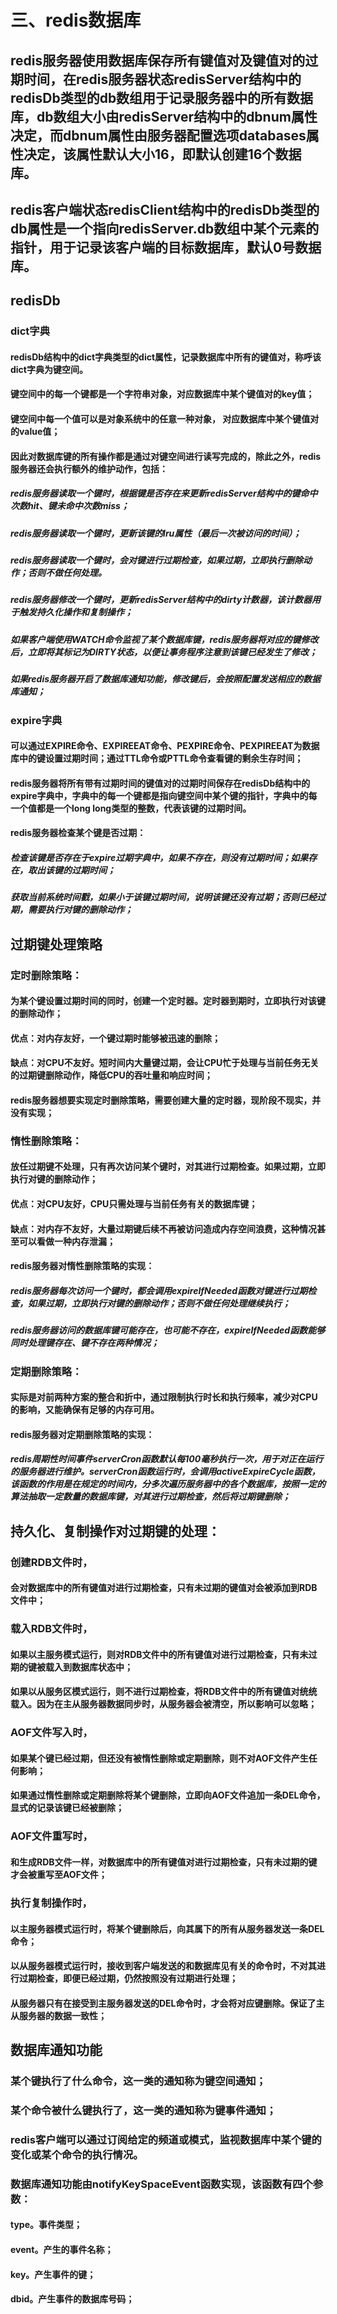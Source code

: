 # 三、redis数据库


## redis服务器使用数据库保存所有键值对及键值对的过期时间，在redis服务器状态redisServer结构中的redisDb类型的db数组用于记录服务器中的所有数据库，db数组大小由redisServer结构中的dbnum属性决定，而dbnum属性由服务器配置选项databases属性决定，该属性默认大小16，即默认创建16个数据库。


## redis客户端状态redisClient结构中的redisDb类型的db属性是一个指向redisServer.db数组中某个元素的指针，用于记录该客户端的目标数据库，默认0号数据库。


## redisDb


### dict字典


#### redisDb结构中的dict字典类型的dict属性，记录数据库中所有的键值对，称呼该dict字典为键空间。


#### 键空间中的每一个键都是一个字符串对象，对应数据库中某个键值对的key值；


#### 键空间中每一个值可以是对象系统中的任意一种对象， 对应数据库中某个键值对的value值；


#### 因此对数据库键的所有操作都是通过对键空间进行读写完成的，除此之外，redis服务器还会执行额外的维护动作，包括：


##### redis服务器读取一个键时，根据键是否存在来更新redisServer结构中的键命中次数hit、键未命中次数miss；


##### redis服务器读取一个键时，更新该键的lru属性（最后一次被访问的时间）；


##### redis服务器读取一个键时，会对键进行过期检查，如果过期，立即执行删除动作；否则不做任何处理。


##### redis服务器修改一个键时，更新redisServer结构中的dirty计数器，该计数器用于触发持久化操作和复制操作；


##### 如果客户端使用WATCH命令监视了某个数据库键，redis服务器将对应的键修改后，立即将其标记为DIRTY状态，以便让事务程序注意到该键已经发生了修改；


##### 如果redis服务器开启了数据库通知功能，修改键后，会按照配置发送相应的数据库通知；


### expire字典


#### 可以通过EXPIRE命令、EXPIREEAT命令、PEXPIRE命令、PEXPIREEAT为数据库中的键设置过期时间；通过TTL命令或PTTL命令查看键的剩余生存时间；


#### redis服务器将所有带有过期时间的键值对的过期时间保存在redisDb结构中的expire字典中，字典中的每一个键都是指向键空间中某个键的指针，字典中的每一个值都是一个long long类型的整数，代表该键的过期时间。


#### redis服务器检查某个键是否过期：


##### 检查该键是否存在于expire过期字典中，如果不存在，则没有过期时间；如果存在，取出该键的过期时间；


##### 获取当前系统时间戳，如果小于该键过期时间，说明该键还没有过期；否则已经过期，需要执行对键的删除动作；


## 过期键处理策略


### 定时删除策略：


#### 为某个键设置过期时间的同时，创建一个定时器。定时器到期时，立即执行对该键的删除动作；


#### 优点：对内存友好，一个键过期时能够被迅速的删除；


#### 缺点：对CPU不友好。短时间内大量键过期，会让CPU忙于处理与当前任务无关的过期键删除动作，降低CPU的吞吐量和响应时间；


#### redis服务器想要实现定时删除策略，需要创建大量的定时器，现阶段不现实，并没有实现；


### 惰性删除策略：


#### 放任过期键不处理，只有再次访问某个键时，对其进行过期检查。如果过期，立即执行对键的删除动作；


#### 优点：对CPU友好，CPU只需处理与当前任务有关的数据库键；


#### 缺点：对内存不友好，大量过期键后续不再被访问造成内存空间浪费，这种情况甚至可以看做一种内存泄漏；


#### redis服务器对惰性删除策略的实现：


##### redis服务器每次访问一个键时，都会调用expireIfNeeded函数对键进行过期检查，如果过期，立即执行对键的删除动作；否则不做任何处理继续执行；


##### redis服务器访问的数据库键可能存在，也可能不存在，expireIfNeeded函数能够同时处理键存在、键不存在两种情况；


### 定期删除策略：


#### 实际是对前两种方案的整合和折中，通过限制执行时长和执行频率，减少对CPU的影响，又能确保有足够的内存可用。


#### redis服务器对定期删除策略的实现：


##### redis周期性时间事件serverCron函数默认每100毫秒执行一次，用于对正在运行的服务器进行维护。serverCron函数运行时，会调用activeExpireCycle函数，该函数的作用是在规定的时间内，分多次遍历服务器中的各个数据库，按照一定的算法抽取一定数量的数据库键，对其进行过期检查，然后将过期键删除；


## 持久化、复制操作对过期键的处理：


### 创建RDB文件时，


#### 会对数据库中的所有键值对进行过期检查，只有未过期的键值对会被添加到RDB文件中；


### 载入RDB文件时，


#### 如果以主服务模式运行，则对RDB文件中的所有键值对进行过期检查，只有未过期的键被载入到数据库状态中；


#### 如果以从服务区模式运行，则不进行过期检查，将RDB文件中的所有键值对统统载入。因为在主从服务器数据同步时，从服务器会被清空，所以影响可以忽略；


### AOF文件写入时，


#### 如果某个键已经过期，但还没有被惰性删除或定期删除，则不对AOF文件产生任何影响；


#### 如果通过惰性删除或定期删除将某个键删除，立即向AOF文件追加一条DEL命令，显式的记录该键已经被删除；


### AOF文件重写时，


#### 和生成RDB文件一样，对数据库中的所有键值对进行过期检查，只有未过期的键才会被重写至AOF文件；


### 执行复制操作时，


#### 以主服务器模式运行时，将某个键删除后，向其属下的所有从服务器发送一条DEL命令；


#### 以从服务器模式运行时，接收到客户端发送的和数据库见有关的命令时，不对其进行过期检查，即便已经过期，仍然按照没有过期进行处理；


#### 从服务器只有在接受到主服务器发送的DEL命令时，才会将对应键删除。保证了主从服务器的数据一致性；


## 数据库通知功能


### 某个键执行了什么命令，这一类的通知称为键空间通知；


### 某个命令被什么键执行了，这一类的通知称为键事件通知；


### redis客户端可以通过订阅给定的频道或模式，监视数据库中某个键的变化或某个命令的执行情况。


### 数据库通知功能由notifyKeySpaceEvent函数实现，该函数有四个参数：


#### type。事件类型；


#### event。产生的事件名称；


#### key。产生事件的键；


#### dbid。产生事件的数据库号码；

